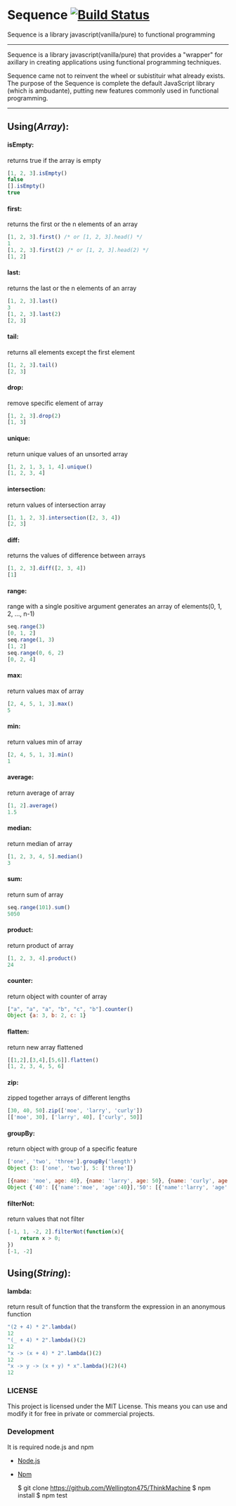 # Sequence [![Build Status](https://travis-ci.org/Wellington475/SequenceJs.svg?branch=master)](https://travis-ci.org/Wellington475/SequenceJs)
Sequence is a library javascript(vanilla/pure) to functional programming
____

Sequence is a library javascript(vanilla/pure) that provides a "wrapper" for axillary in creating applications using functional programming techniques.

Sequence came not to reinvent the wheel or subistituir what already exists. The purpose of the Sequence is complete the default JavaScript library (which is ambudante), putting new features commonly used in functional programming.

___

## Using(_Array_):

#### isEmpty:

returns true if the array is empty

```javascript
[1, 2, 3].isEmpty()
false
[].isEmpty()
true
```

#### first:

returns the first or the n elements of an array

```javascript
[1, 2, 3].first() /* or [1, 2, 3].head() */
1
[1, 2, 3].first(2) /* or [1, 2, 3].head(2) */
[1, 2]
```

#### last:

returns the last or the n elements of an array

```javascript
[1, 2, 3].last()
3
[1, 2, 3].last(2)
[2, 3]
```

#### tail:

returns all elements except the first element

```javascript
[1, 2, 3].tail()
[2, 3]
```

#### drop:

remove specific element of array

```javascript
[1, 2, 3].drop(2)
[1, 3]
```

#### unique:

return unique values of an unsorted array

```javascript
[1, 2, 1, 3, 1, 4].unique()
[1, 2, 3, 4]
```

#### intersection:

return values of intersection array

```javascript
[1, 1, 2, 3].intersection([2, 3, 4])
[2, 3]
```

#### diff:

returns the values of difference between arrays

```javascript
[1, 2, 3].diff([2, 3, 4])
[1]
```

#### range:

range with a single positive argument generates an array of elements(0, 1, 2, ..., n-1)

```javascript
seq.range(3)
[0, 1, 2]
seq.range(1, 3)
[1, 2]
seq.range(0, 6, 2)
[0, 2, 4]
```

#### max:

return values max of array

```javascript
[2, 4, 5, 1, 3].max()
5
```

#### min:

return values min of array

```javascript
[2, 4, 5, 1, 3].min()
1
```

#### average:

return average of array

```javascript
[1, 2].average()
1.5
```

#### median:

return median of array

```javascript
[1, 2, 3, 4, 5].median()
3
```

#### sum:

return sum of array

```javascript
seq.range(101).sum()
5050
```

#### product:

return product of array

```javascript
[1, 2, 3, 4].product()
24
```

#### counter:

return object with counter of array

```javascript
["a", "a", "a", "b", "c", "b"].counter()
Object {a: 3, b: 2, c: 1}
```

#### flatten:

return new array flattened

```javascript
[[1,2],[3,4],[5,6]].flatten()
[1, 2, 3, 4, 5, 6]
```

#### zip:

zipped together arrays of different lengths

```javascript
[30, 40, 50].zip(['moe', 'larry', 'curly'])
[['moe', 30], ['larry', 40], ['curly', 50]]
```

#### groupBy:

return object with group of a specific feature

```javascript
['one', 'two', 'three'].groupBy('length')
Object {3: ['one', 'two'], 5: ['three']}

[{name: 'moe', age: 40}, {name: 'larry', age: 50}, {name: 'curly', age: 60}].groupBy('age')
Object {'40': [{'name':'moe', 'age':40}],'50': [{'name':'larry', 'age':50}],'60': [{'name':'curly', 'age':60}]}
```

#### filterNot:

return values that not filter

```javascript
[-1, 1, -2, 2].filterNot(function(x){
    return x > 0;
})
[-1, -2]
```

## Using(_String_):


#### lambda:

return result of function that the transform the expression in an anonymous function

```javascript
"(2 + 4) * 2".lambda()
12
"(_ + 4) * 2".lambda()(2)
12
"x -> (x + 4) * 2".lambda()(2)
12
"x -> y -> (x + y) * x".lambda()(2)(4)
12
```

### LICENSE
This project is licensed under the MIT License. This means you can use and modify it for free in private or commercial projects.


### Development

It is required node.js and npm

* [Node.js](https://nodejs.org/en/)
* [Npm](https://www.npmjs.com/)  

	$ git clone https://github.com/Wellington475/ThinkMachine
	$ npm install 
	$ npm test
